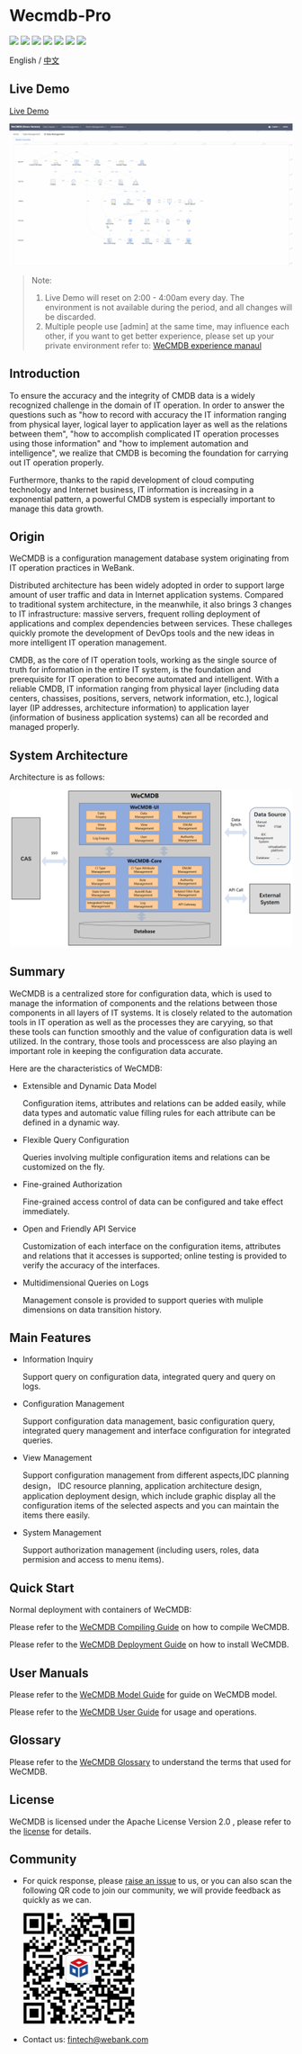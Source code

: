 # Wecmdb-Pro

<p align="left">
    <a href="https://opensource.org/licenses/Apache-2.0" alt="License">
        <img src="https://img.shields.io/badge/License-Apache%202.0-blue.svg" /></a>
    <a href="https://github.com/WeBankPartners/open-monitor/tree/v1.0.1" alt="release">
        <img src="https://img.shields.io/github/v/release/WeBankPartners/open-monitor.svg" /></a>
    <a href="#" alt="Code Size">
        <img src="https://img.shields.io/github/languages/code-size/WeBankPartners/open-monitor.svg" /></a>
    <a href="#" alt="Java">
        <img src="https://img.shields.io/badge/language-go-orange.svg" /></a>
    <a href="#" alt="Vue">
        <img src="https://img.shields.io/badge/language-vue-green.svg" /></a>
    <a href="https://github.com/WeBankPartners/open-monitor/graphs/contributors" alt="Contributors">
        <img src="https://img.shields.io/github/contributors/WeBankPartners/open-monitor" /></a>
    <a href="https://github.com/WeBankPartners/open-monitor/pulse" alt="Activity">
        <img src="https://img.shields.io/github/commit-activity/m/WeBankPartners/open-monitor" /></a>
</p>

English / [中文](README.md)

## Live Demo
[Live Demo](http://124.156.108.126:8090/wecmdb)

<img src="./wiki/images/ci-data-management-en.gif" />

> Note:
>  1. Live Demo will reset on 2:00 - 4:00am every day. The environment is not available during the period, and all changes will be discarded.
>  2. Multiple people use [admin] at the same time, may influence each other, if you want to get better experience, please set up your private environment refer to: [WeCMDB experience manaul](https://github.com/WeBankPartners/we-cmdb/releases)



## Introduction
To ensure the accuracy and the integrity of CMDB data is a widely recognized challenge in the domain of IT operation. In order to answer the questions such as "how to record with accuracy the IT information ranging from physical layer, logical layer to application layer as well as the relations between them", "how to accomplish complicated IT operation processes using those information" and "how to implement automation and intelligence", we realize that CMDB is becoming the foundation for carrying out IT operation properly. 

Furthermore, thanks to the rapid development of cloud computing technology and Internet business, IT information is increasing in a exponential pattern, a powerful CMDB system is especially important to manage this data growth. 

## Origin
WeCMDB is a configuration management database system originating from IT operation practices in WeBank. 

Distributed architecture has been widely adopted in order to support large amount of user traffic and data in Internet application systems. Compared to traditional system architecture, in the meanwhile, it also brings 3 changes to IT infrastructure: massive servers, frequent rolling deployment of applications and complex dependencies between services. These challeges quickly promote the development of DevOps tools and the new ideas in more intelligent IT operation management.

CMDB, as the core of IT operation tools, working as the single source of truth for information in the entire IT system, is the foundation and prerequisite for IT operation to become automated and intelligent. With a reliable CMDB, IT information ranging from physical layer (including data centers, chassises, positions, servers, network information, etc.), logical layer (IP addresses, architecture information) to application layer (information of business application systems) can all be recorded and managed properly.

## System Architecture
Architecture is as follows: 

![WeCMDB System Architecture](wiki/images/wecmdb_arch_en.png) 

## Summary
WeCMDB is a centralized store for configuration data, which is used to manage the information of components and the relations between those components in all layers of IT systems. It is closely related to the automation tools in IT operation as well as the processes they are caryying, so that these tools can function smoothly and the value of configuration data is well utilized. In the contrary, those tools and processcess are also playing an important role in keeping the configuration data accurate.

Here are the characteristics of WeCMDB:

- Extensible and Dynamic Data Model

  Configuration items, attributes and relations can be added easily, while data types and automatic value filling rules for each attribute can be defined in a dynamic way. 

- Flexible Query Configuration

  Queries involving multiple configuration items and relations can be customized on the fly.
  
- Fine-grained Authorization

  Fine-grained access control of data can be configured and take effect immediately.
  
- Open and Friendly API Service

  Customization of each interface on the configuration items, attributes and relations that it accesses is supported; online testing is provided to verify the accuracy of the interfaces.
  
- Multidimensional Queries on Logs

  Management console is provided to support queries with muliple dimensions on data transition history.

## Main Features
- Information Inquiry

  Support query on configuration data, integrated query and query on logs. 

- Configuration Management

  Support configuration data management, basic configuration query, integrated query management and interface configuration for integrated queries.

- View Management

  Support configuration management from different aspects,IDC planning design， IDC resource planning, application architecture design, application deployment design, which include graphic display all the configuration items of the selected aspects and you can maintain the items there easily.

- System Management

  Support authorization management (including users, roles, data permision and access to menu items).
  
## Quick Start
Normal deployment with containers of WeCMDB:

Please refer to the [WeCMDB Compiling Guide](wiki/docs/compile_guide.md) on how to compile WeCMDB.

Please refer to the [WeCMDB Deployment Guide](wiki/docs/install_guide.md) on how to install WeCMDB.

## User Manuals
Please refer to the [WeCMDB Model Guide](wiki/docs/wecmdb_model_guide_en.md) for guide on WeCMDB model.

Please refer to the [WeCMDB User Guide](wiki/docs/wecmdb_user_guide_en.md) for usage and operations.

## Glossary
Please refer to the [WeCMDB Glossary](wiki/docs/wecmdb_glossary_en.md) to understand the terms that used for WeCMDB.

## License
WeCMDB is licensed under the Apache License Version 2.0 , please refer to the [license](LICENSE) for details.

## Community
- For quick response, please [raise an issue](https://github.com/WeBankPartners/we-cmdb/issues/new/choose) to us, or you can also scan the following QR code to join our community, we will provide feedback as quickly as we can.

  <div align="left">
  <img src="wiki/images/wecube_qr_code.png"  height="200" width="200">
  </div>

- Contact us: fintech@webank.com
